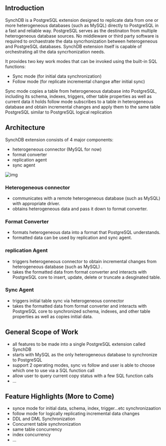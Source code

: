 ## Introduction

SynchDB is a PostgreSQL extension designed to replicate data from one or more heterogeneous databases (such as MySQL) directly to PostgreSQL in a fast and reliable way. PostgreSQL serves as the destinaton from multiple heterogeneous database sources. No middleware or third party software is required to orchaestrate the data syncrhonization between heterogeneous and PostgreSQL databases. SynchDB extension itself is capable of orchestrating all the data syncrhonization needs.

It provides two key work modes that can be invoked using the built-in SQL functions:
* Sync mode (for initial data synchronization)
* Follow mode (for replicate incremental changse after initial sync)

Sync mode copies a table from heterogeneous database into PostgreSQL, including its schema, indexes, triggers, other table properties as well as current data it holds
follow mode subscribes to a table in heterogeneous database and obtain incremental changes and apply them to the same table PostgreSQL similar to PostgreSQL logical replication

## Architecture
SynchDB extension consists of 4 major components:
* heterogeneous connector (MySQL for now)
* format converter
* replication agent
* sync agent

![img](https://www.highgo.ca/wp-content/uploads/2024/05/syncdb-Page-2.drawio.png)

### Heterogeneous connector
* communicates with a remote heterogeneous database (such as MySQL) with appropriate driver.
* obtains heterogeneous data and pass it down to format converter.

### Format Converter
* formats heterogeneous data into a format that PostgreSQL understands.
* formatted data can be used by replication and sync agent.

### replication Agent
* triggers heterogeneous connector to obtain incremental changes from heterogeneous database (such as MySQL) .
* takes the formatted data from format converter and interacts with PostgreSQL core to insert, update, delete or truncate a desginated table.

### Sync Agent
* triggers initial table sync via heterogeneous connector
* takes the formatted data from format converter and interacts with PostgreSQL core to synchronized schema, indexes, and other table properties as well as copies initial data.

## General Scope of Work
* all features to be made into a single PostgreSQL extension called SynchDB
* starts with MySQL as the only heterogeneous database to synchronize to PostgreSQL
* support 2 operating modes, sync vs follow and user is able to choose which one to use via a SQL function call
* allow user to query current copy status with a few SQL function calls
* ...


## Feature Highlights (More to Come)
* synce mode for initial data, schema, index, trigger...etc synchronizaation
* follow mode for logically replicating incremental data changes
* DDL and DML Synchronization
* Concurrent table synchronization
* same table concurrency
* index concurrency
* ...

